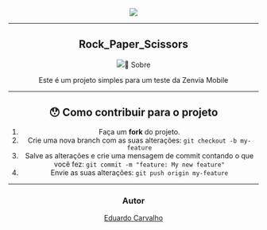 


<div align="center">
    <img src="https://user-images.githubusercontent.com/60022350/92426850-50539c80-f161-11ea-8e44-ee2a97228dfb.jpg"
</div>

<br />



---


<h2 align="center">
   Rock_Paper_Scissors
</h2>
<div align="center">
 <img src="https:/
</div>


## 📖 Sobre 

Este é um projeto simples para um teste da Zenvia Mobile 





---


## 😯 Como contribuir para o projeto


1. Faça um **fork** do projeto.
2. Crie uma nova branch com as suas alterações: `git checkout -b my-feature`
3. Salve as alterações e crie uma mensagem de commit contando o que você fez: `git commit -m "feature: My new feature"`
4. Envie as suas alterações: `git push origin my-feature`



---


### Autor



[Eduardo Carvalho](https://github.com/eduardocarvalhojunior)
